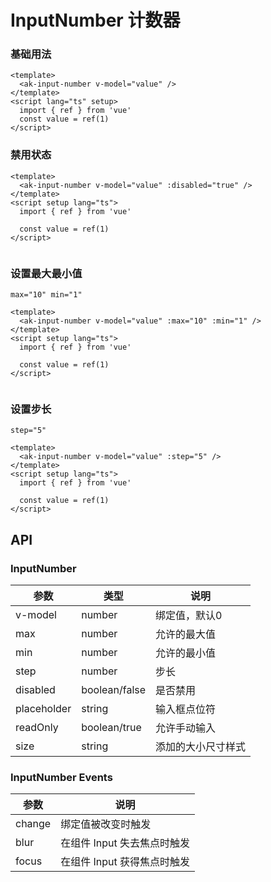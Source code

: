 <!-- Created by 337547038 on 2021/6/17 0017. -->

# InputNumber 计数器

### 基础用法

```vue demo
<template>
  <ak-input-number v-model="value" />
</template>
<script lang="ts" setup>
  import { ref } from 'vue'
  const value = ref(1)
</script>

```

### 禁用状态

```vue demo
<template>
  <ak-input-number v-model="value" :disabled="true" />
</template>
<script setup lang="ts">
  import { ref } from 'vue'

  const value = ref(1)
</script>


```

### 设置最大最小值

`max="10" min="1"`

```vue demo
<template>
  <ak-input-number v-model="value" :max="10" :min="1" />
</template>
<script setup lang="ts">
  import { ref } from 'vue'

  const value = ref(1)
</script>


```

### 设置步长

`step="5"`

```vue demo
<template>
  <ak-input-number v-model="value" :step="5" />
</template>
<script setup lang="ts">
  import { ref } from 'vue'

  const value = ref(1)
</script>

```

## API

### InputNumber

|参数|类型|说明|
|----------|--------------|--------|
|v-model        | number       |绑定值，默认0|
|max            | number       |允许的最大值|
|min            | number       |允许的最小值|
|step           | number       |步长|
|disabled       | boolean/false|是否禁用|
|placeholder    | string       |输入框点位符|
|readOnly       | boolean/true |允许手动输入|
|size           | string         |添加的大小尺寸样式|

### InputNumber Events

|参数|说明|
|----------|--------------|
|change          | 绑定值被改变时触发|
|blur            | 在组件 Input 失去焦点时触发|
|focus           | 在组件 Input 获得焦点时触发|
